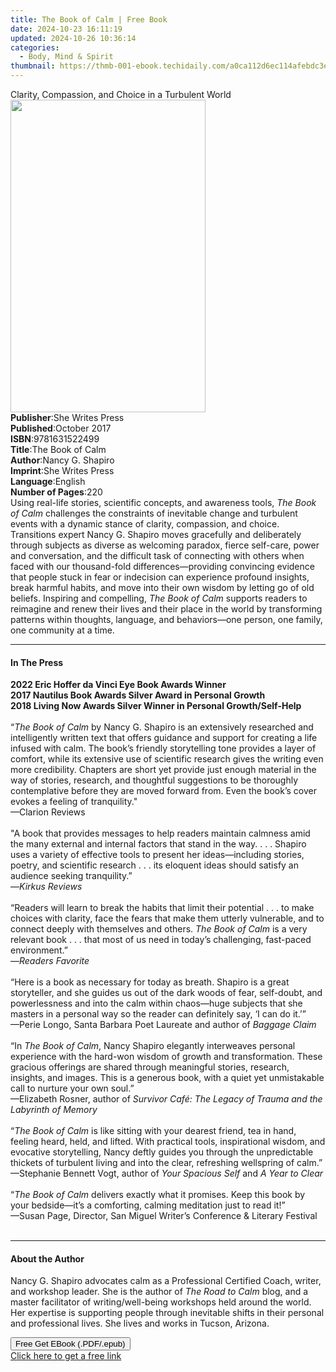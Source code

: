 ```yaml
---
title: The Book of Calm | Free Book
date: 2024-10-23 16:11:19
updated: 2024-10-26 10:36:14
categories:
  - Body, Mind & Spirit
thumbnail: https://thmb-001-ebook.techidaily.com/a0ca112d6ec114afebdc3e42fe2ab7d5bd1937d12f698ba507ba314c7264090f.jpg
---
```

<main id="book-container">
  <div class="flex flex-col">
    <div class="book-brief flex-1 py-6 px-4 sm:p-6 md:py-10 md:px-8">
      <!-- brief-->
      <div class="book-brief-main">
        Clarity, Compassion, and Choice in a Turbulent World
      </div>
    </div>
    <div
      class="book-meta-info flex-1 grid gap-4 col-start-1 col-end-3 row-start-1 sm:mb-6 sm:grid-cols-4 lg:gap-6 lg:col-start-2 lg:row-end-6 lg:row-span-6 lg:mb-0"
    >
      <div
        class="book-meta-info-left place-content-center mt-4 p-4 text-sm leading-6 col-start-2 col-span-2 dark:text-slate-400"
      >
        <img
          class="w-full h-500 object-cover rounded-lg sm:h-255 sm:col-span-2 lg:col-span-full"
          src="https://img-001-ebook.techidaily.com/d469dbd9b14e59690b882af2a2bb3d58b5220bbe3fa7231b0ed20b69db35af7b.jpg"
          alt=""
          width="312"
          height="500"
        />
      </div>
      <div
        class="book-meta-info-right mt-2 col-start-1 row-start-2 col-span-3 self-center"
      >
        <!-- meta data  -->
        <div class="flex flex-col px-4 md:px-8">
          <div class="flex-1">
            <strong>Publisher</strong>:<span class="px-2"
              >She Writes Press</span
            >
          </div>
          <div class="flex-1">
            <strong>Published</strong>:<span class="px-2">October 2017</span>
          </div>
          <div class="flex-1">
            <strong>ISBN</strong>:<span class="px-2">9781631522499</span>
          </div>
          <div class="flex-1">
            <strong>Title</strong>:<span class="px-2">The Book of Calm</span>
          </div>
          <div class="flex-1">
            <strong>Author</strong>:<span class="px-2">Nancy G. Shapiro</span>
          </div>
          <div class="flex-1">
            <strong>Imprint</strong>:<span class="px-2">She Writes Press</span>
          </div>
          <div class="flex-1">
            <strong>Language</strong>:<span class="px-2">English</span>
          </div>
          <div class="flex-1">
            <strong>Number of Pages</strong>:<span class="px-2">220</span>
          </div>
        </div>
      </div>
    </div>
    <div class="book-description flex-1 py-6 px-4 sm:p-6 md:py-10 md:px-8">
      <div class="book-description-main">
        <div accordion-content="" id="description">
          Using real-life stories, scientific concepts, and awareness tools,
          <i>The Book of Calm</i> challenges the constraints of inevitable
          change and turbulent events with a dynamic stance of clarity,
          compassion, and choice. Transitions expert Nancy G. Shapiro moves
          gracefully and deliberately through subjects as diverse as welcoming
          paradox, fierce self-care, power and conversation, and the difficult
          task of connecting with others when faced with our thousand-fold
          differences―providing convincing evidence that people stuck in fear or
          indecision can experience profound insights, break harmful habits, and
          move into their own wisdom by letting go of old beliefs. Inspiring and
          compelling, <i>The Book of Calm</i> supports readers to reimagine and
          renew their lives and their place in the world by transforming
          patterns within thoughts, language, and behaviors―one person, one
          family, one community at a time.
        </div>
      </div>
    </div>
    <div class="book-excerpts flex-1 py-6 px-4 sm:p-6 md:py-10 md:px-8">
      <!-- excerpts-->
      <div class="book-excerpts-main">
        <hr />
        <h4 class="placeholder placeholder-heading">
          <span>In The Press</span>
        </h4>
        <p>
          <b
            >2022 Eric Hoffer da Vinci Eye Book Awards Winner<br />2017 Nautilus
            Book Awards Silver Award in Personal Growth<br />2018 Living Now
            Awards Silver Winner in Personal Growth/Self-Help</b
          ><br /><br />“<i>The Book of Calm</i> by Nancy G. Shapiro is an
          extensively researched and intelligently written text that offers
          guidance and support for creating a life infused with calm. The book’s
          friendly storytelling tone provides a layer of comfort, while its
          extensive use of scientific research gives the writing even more
          credibility. Chapters are short yet provide just enough material in
          the way of stories, research, and thoughtful suggestions to be
          thoroughly contemplative before they are moved forward from. Even the
          book’s cover evokes a feeling of tranquility."<br />—Clarion
          Reviews<br /><br />"A book that provides messages to help readers
          maintain calmness amid the many external and internal factors that
          stand in the way. . . . Shapiro uses a variety of effective tools to
          present her ideas—including stories, poetry, and scientific research .
          . . its eloquent ideas should satisfy an audience seeking
          tranquility.”<br />—<i>Kirkus Reviews</i><br /><br />“Readers will
          learn to break the habits that limit their potential . . . to make
          choices with clarity, face the fears that make them utterly
          vulnerable, and to connect deeply with themselves and others.
          <i>The Book of Calm</i> is a very relevant book . . . that most of us
          need in today’s challenging, fast-paced environment.”<br />—<i
            >Readers Favorite</i
          ><br /><br />“Here is a book as necessary for today as breath. Shapiro
          is a great storyteller, and she guides us out of the dark woods of
          fear, self-doubt, and powerlessness and into the calm within
          chaos—huge subjects that she masters in a personal way so the reader
          can definitely say, ‘I can do it.’”<br />—Perie Longo, Santa Barbara
          Poet Laureate and author of&nbsp;<i>Baggage Claim</i><br /><br />“In
          <i>The Book of Calm</i>,&nbsp;Nancy Shapiro&nbsp;elegantly interweaves
          personal experience with the hard-won wisdom of growth and
          transformation. These gracious offerings are shared through meaningful
          stories, research, insights, and images. This is a generous book, with
          a quiet yet unmistakable call to nurture your own
          soul.”&nbsp;&nbsp;<br />—Elizabeth Rosner, author of
          <i
            >Survivor Café: The Legacy of Trauma and the Labyrinth of
            Memory&nbsp;</i
          >​<br /><br />“<i>The Book of Calm</i> is like sitting with your
          dearest friend, tea in hand, feeling heard, held, and lifted. With
          practical tools, inspirational wisdom, and evocative storytelling,
          Nancy deftly guides you through the unpredictable thickets of
          turbulent living and into the clear, refreshing wellspring of calm.”
          <br />—Stephanie Bennett&nbsp;Vogt, author of&nbsp;<i
            >Your Spacious Self</i
          >&nbsp;and&nbsp;<i>A Year&nbsp;to Clear</i><br /><br />“<i
            >The Book of Calm</i
          >&nbsp;delivers exactly what it promises. Keep this book by your
          bedside—it’s a comforting, calming meditation just to read it!”&nbsp;
          <br />—Susan Page, Director, San Miguel Writer’s Conference &amp;
          Literary Festival<br /><br />
        </p>
      </div>
    </div>
    <div class="book-about-author flex-1 py-6 px-4 sm:p-6 md:py-10 md:px-8">
      <!-- about author-->
      <div class="book-main-author-main">
        <hr />
        <h4 class="placeholder placeholder-heading">
          <span>About the Author</span>
        </h4>
        <p>
          Nancy G. Shapiro advocates calm as a Professional Certified Coach,
          writer, and workshop leader. She is the author of
          <i>The Road to Calm</i> blog, and a master facilitator of
          writing/well-being workshops held around the world. Her expertise is
          supporting people through inevitable shifts in their personal and
          professional lives. She lives and works in Tucson, Arizona.
        </p>
      </div>
    </div>
    <div class="book-free-get flex-1 py-6 px-4 sm:p-6 md:py-10 md:px-8">
      <button
        id="btn-free-get"
        class="bg-blue-500 hover:bg-blue-700 text-white font-bold py-2 px-4 rounded"
      >
        Free Get EBook (.PDF/.epub)
      </button>
      <div id="countdown-display" class="px-2 text-lg mt-2"></div>
      <a
        id="free-link"
        class="hidden bg-blue-500 hover:bg-blue-700 text-white font-bold py-2 px-4 rounded"
        href="https://www.ebooks.com/en-us/book/211424997/the-book-of-calm/nancy-g-shapiro/"
        target="_blank"
        >Click here to get a free link</a
      >
    </div>
    <script>
      let countdownTime = 0;
      let countdownInterval = null;
      document
        .getElementById('btn-free-get')
        .addEventListener('click', startCountdown);
      function startCountdown() {
        countdownTime = new Date().getTime() + 60000 * 3;
        countdownInterval = setInterval(updateCountdown, 1000);
        document.getElementById('btn-free-get').disabled = true;
        document
          .getElementById('btn-free-get')
          .classList.add('bg-gray-500', 'cursor-not-allowed');
      }
      function updateCountdown() {
        let currentTime = new Date().getTime();
        let timeLeft = countdownTime - currentTime;
        let secondsLeft = Math.floor(timeLeft / 1000);
        document.getElementById('countdown-display').innerHTML =
          `Remaining time: ${secondsLeft} seconds.`;
        if (secondsLeft <= 0) {
          clearInterval(countdownInterval);
          document.getElementById('btn-free-get').classList.add('hidden');
          document.getElementById('free-link').classList.remove('hidden');
          document.getElementById('countdown-display').innerHTML = '';
        }
      }
    </script>
  </div>
</main>

